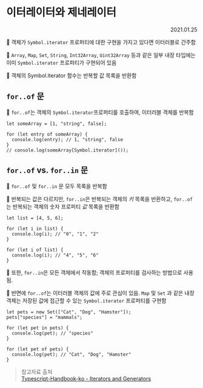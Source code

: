 # 이터레이터와 제네레이터

<div style="text-align: right">2021.01.25</div>

📌 객체가 `Symbol.iterator` 프로퍼티에 대한 구현을 가지고 있다면 이터러블로 간주함

📌 `Array`, `Map`, `Set`, `String`, `Int32Array`, `Uint32Array` 등과 같은 일부 내장 타입에는 이미 `Symbol.iterator` 프로퍼티가 구현되어 있음

📌 객체의 Symbol.iterator 함수는 반복할 값 목록을 반환함

## `for..of` 문

📌 `for..of`는 객체의 `Symbol.iterator`프로퍼티를 호출하여, 이터러블 객체를 반복함

```tsx
let someArray = [1, "string", false];

for (let entry of someArray) {
  console.log(entry); // 1, "string", false
}
// console.log(someArray[Symbol.iterator]());
```

## `for..of` vs. `for..in` 문

📌 `for..of` 및 `for..in` 문 모두 목록을 반복함

📌 반복되는 값은 다르지만, `for..in`은 반복되는 객체의 _키_ 목록을 반환하고, `for..of`는 반복되는 객체의 숫자 프로퍼티 _값_ 목록을 반환함

```tsx
let list = [4, 5, 6];

for (let i in list) {
  console.log(i); // "0", "1", "2"
}

for (let i of list) {
  console.log(i); // "4", "5", "6"
}
```

📌 또한, `for..in`은 모든 객체에서 작동함; 객체의 프로퍼티를 검사하는 방법으로 사용됨.

📌 반면에 `for..of`는 이터러블 객체의 값에 주로 관심이 있음. `Map` 및 `Set` 과 같은 내장 객체는 저장된 값에 접근할 수 있는 `Symbol.iterator` 프로퍼티를 구현함

```tsx
let pets = new Set(["Cat", "Dog", "Hamster"]);
pets["species"] = "mammals";

for (let pet in pets) {
  console.log(pet); // "species"
}

for (let pet of pets) {
  console.log(pet); // "Cat", "Dog", "Hamster"
}
```

> 참고자료 출처<br/>[Typescript-Handbook-ko - Iterators and Generators](https://typescript-handbook-ko.org/pages/iterators-and-generators.html)
